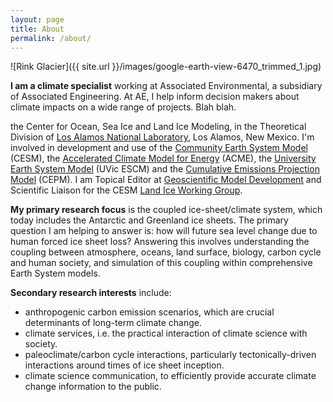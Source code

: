 ```yaml
---
layout: page
title: About
permalink: /about/
---
```


![Rink Glacier]({{ site.url }}/images/google-earth-view-6470_trimmed_1.jpg)

**I am a climate specialist** working at Associated Environmental, a subsidiary of Associated Engineering.  At AE, I help inform decision makers about climate impacts on a wide range of projects.  Blah blah.

the Center for Ocean, Sea Ice and Land Ice Modeling, in the Theoretical Division of [Los Alamos National Laboratory](http://lanl.gov/), Los Alamos, New Mexico.  I'm involved in development and use of the [Community Earth System Model](http://www2.cesm.ucar.edu/) (CESM), the [Accelerated Climate Model for Energy](http://climatemodeling.science.energy.gov/projects/accelerated-climate-modeling-energy) (ACME), the [University Earth System Model](http://climate.uvic.ca/model/) (UVic ESCM) and the [Cumulative Emissions Projection Model](https://github.com/JeremyFyke/CEPM) (CEPM).  I am Topical Editor at [Geoscientific Model Development](http://www.geoscientific-model-development.net/) and Scientific Liaison for the CESM [Land Ice Working Group](http://www2.cesm.ucar.edu/working-groups/liwg).  

**My primary research focus** is the coupled ice-sheet/climate system, which today includes the Antarctic and Greenland ice sheets.  The primary question I am helping to answer is: how will future sea level change due to human forced ice sheet loss?  Answering this involves  understanding the coupling between atmosphere, oceans, land surface, biology, carbon cycle and human society, and simulation of this coupling within comprehensive Earth System models.

**Secondary research interests** include:

- anthropogenic carbon emission scenarios, which are crucial determinants of long-term climate change.  
- climate services, i.e. the practical interaction of climate science with society.
- paleoclimate/carbon cycle interactions, particularly tectonically-driven interactions around times of ice sheet inception.
- climate science communication, to efficiently provide accurate climate change information to the public.

